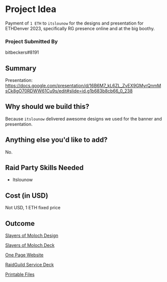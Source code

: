 
# Project Idea

Payment of `1 ETH` to `itslounow` for the designs and presentation for ETHDenver 2023, specifically RG presence online and at the big boothy.

### Project Submitted By

bitbeckers#8191

## Summary

Presentation: https://docs.google.com/presentation/d/16B6M7_kL6ZL_ZvEX9GMyrQnmMsCk8gO70RDWW61Cu9s/edit#slide=id.g1b683b8cb66_0_238

## Why should we build this?

Because `itslounow` delivered awesome designs we used for the banner and presentation.

## Anything else you'd like to add?

No.

## Raid Party Skills Needed

- Itslounow

## Cost (in USD)

Not USD, 1 ETH fixed price

## Outcome

[Slayers of Moloch Design](https://www.figma.com/file/ExDwKfga3caJSYs54hM3S7/RG-ETHDNVR-2023?node-id=0%3A1)

[Slayers of Moloch Deck](https://docs.google.com/presentation/d1rCxPRLfO1VJFzgCQpY_Td2F5hycsDIDzCYq66KtvnmM/edit?usp=sharing)

[One Page Website](https://www.figma.com/proto/ExDwKfga3caJSYs54hM3S7RG-ETHDNVR-2023?page-id=44%3A737&node-id=44%3A738viewport=281%2C228%2C0.18&scaling=scale-down&starting-point-node-id=44%3A738)

[RaidGuild Service Deck](https://docs.google.com/presentation/d/16B6M7_kL6ZL_ZvEX9GMyrQnmMsCk8gO70RDWW61Cu9s/edit#slide=id.g1b683b8cb66_0_238)

[Printable Files](https://www.figma.com/file/ExDwKfga3caJSYs54hM3S7/RG-ETHDNVR-2023?node-id=43%3A2)


